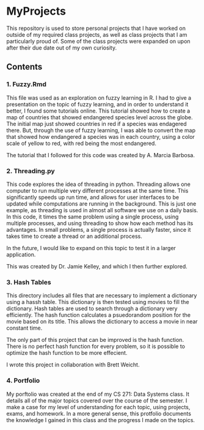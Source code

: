 # MyProjects

This repository is used to store personal projects that I have worked on outside of my required class projects, as well as class projects that I am particularly proud of. Some of the class projects were expanded on upon after their due date out of my own curiosity. 


## Contents

### 1. Fuzzy.Rmd
    
This file was used as an exploration on fuzzy learning in R. I had to give a presentation on the topic of fuzzy learning, and in order to understand it better, I found some tutorials online. This tutorial showed how to create a map of countries that showed endangered species level across the globe. The initial map just showed countries in red if a species was endagered there. But, through the use of fuzzy learning, I was able to convert the map that showed how endangered a species was in each country, using a color scale of yellow to red, with red being the most endangered.

The tutorial that I followed for this code was created by A. Marcia Barbosa. 
    
### 2. Threading.py
    
This code explores the idea of threading in python. Threading allows one computer to run multiple very different processes at the same time. This significantly speeds up run time, and allows for user interfaces to be updated while computations are running in the background. This is just one example, as threading is used in almost all software we use on a daily basis. In this code, it times the same problem using a single process, using multiple processes, and using threading to show how each method has its advantages. In small problems, a single process is actually faster, since it takes time to create a thread or an additional process. 

In the future, I would like to expand on this topic to test it in a larger application. 

This was created by Dr. Jamie Kelley, and which I then further explored. 
    
### 3. Hash Tables

This directory includes all files that are necessary to implement a dictionary using a hassh table. This dictionary is then tested using movies to fill the dictionary. Hash tables are used to search through a dictionary very efficiently. The hash function calculates a psuedorandom position for the movie based on its title. This allows the dictionary to access a movie in near constant time. 

The only part of this project that can be improved is the hash function. There is no perfect hash function for every problem, so it is possible to optimize the hash function to be more effecient. 

I wrote this project in collaboration with Brett Weicht. 

### 4. Portfolio

My porftolio was created at the end of my CS 271: Data Systems class. It details all of the major topics covered over the course of the semester. I make a case for my level of understanding for each topic, using projects, exams, and homework. In a more general sense, this protfolio documents the knowledge I gained in this class and the progress I made on the topics.
 
